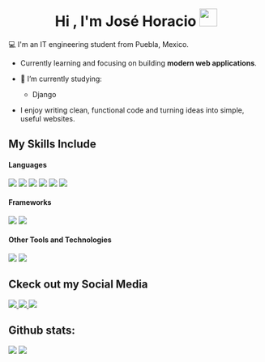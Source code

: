 
<h1 align="center"><b>Hi , I'm José Horacio </b><img src="https://media.giphy.com/media/hvRJCLFzcasrR4ia7z/giphy.gif" width="35"></h1>




💻 I'm an IT engineering student from Puebla, Mexico. 

- Currently learning and focusing on building **modern web applications**.  
- 🔭 I’m currently studying:
	- Django

- I enjoy writing clean, functional code and turning ideas into simple, useful websites.


## My Skills Include

<h4> Languages </h4>
<span> 
  <img src="https://img.shields.io/badge/HTML5-E34F26?style=for-the-badge&logo=html5&logoColor=white">
  <img src="https://img.shields.io/badge/CSS3-1572B6?style=for-the-badge&logo=css3&logoColor=white">
  <img src="https://img.shields.io/badge/JavaScript-F7DF1E?style=for-the-badge&logo=javascript&logoColor=black">
  <img src="https://img.shields.io/badge/typescript-%23007ACC.svg?style=for-the-badge&logo=typescript&logoColor=white">
  <img src="https://img.shields.io/badge/PHP-777BB4?style=for-the-badge&logo=php&logoColor=white">
  <img src="https://img.shields.io/badge/python-3670A0?style=for-the-badge&logo=python&logoColor=ffdd54">
</span>

<h4> Frameworks </h4>
<span>
  <img src="https://img.shields.io/badge/django-%23092E20.svg?style=for-the-badge&logo=django&logoColor=white">
  <img src="https://img.shields.io/badge/angular-%23092E20.svg?style=for-the-badge&logo=angular&logoColor=white">
</span>

<h4> Other Tools and Technologies </h4>
<span>
  <img src="https://img.shields.io/badge/Git-F05032?style=for-the-badge&logo=git&logoColor=white">
    <img src="https://img.shields.io/badge/MySQL-00000F?style=for-the-badge&logo=mysql&logoColor=white">
</span>

## Ckeck out my Social Media
<a href="https://www.linkedin.com/in/jhoracio19/">
  <img src="https://img.shields.io/badge/linkedin-%230077B5.svg?style=for-the-badge&logo=linkedin&logoColor=white">
</a> 
<a href="">
  <img src="https://img.shields.io/badge/Discord-%235865F2.svg?style=for-the-badge&logo=discord&logoColor=white">
</a> 
<a href="https://www.instagram.com/jhoracioag19/">
  <img src="https://img.shields.io/badge/Instagram-%23E4405F.svg?style=for-the-badge&logo=Instagram&logoColor=white">
</a> 

<h2>Github stats:</h2> 

[![](https://github-readme-stats.vercel.app/api?username=jhoracio19&show_icons=true&theme=tokyonight&hide_border=true&locale=en)](https://github.com/jhoracio19)
[![](https://github-readme-streak-stats.herokuapp.com/?user=jhoracio19&theme=material-palenight)](https://github.com/jhoracio19)
</div>


